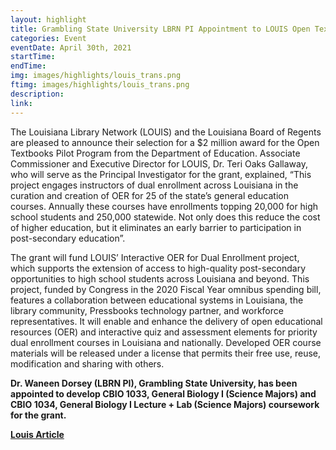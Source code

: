 ```yaml
---
layout: highlight
title: Grambling State University LBRN PI Appointment to LOUIS Open Textbooks Pilot Program
categories: Event
eventDate: April 30th, 2021
startTime:
endTime:
img: images/highlights/louis_trans.png
ftimg: images/highlights/louis_trans.png
description:
link:
---
```

The Louisiana Library Network (LOUIS) and the Louisiana Board of Regents are pleased to announce their selection for a $2 million award for the Open Textbooks Pilot Program from the Department of Education. Associate Commissioner and Executive Director for LOUIS, Dr. Teri Oaks Gallaway, who will serve as the Principal Investigator for the grant, explained, “This project engages instructors of dual enrollment across Louisiana in the curation and creation of OER for 25 of the state’s general education courses. Annually these courses have enrollments topping 20,000 for high school students and 250,000 statewide. Not only does this reduce the cost of higher education, but it eliminates an early barrier to participation in post-secondary education”.

The grant will fund LOUIS’ Interactive OER for Dual Enrollment project, which supports the extension of access to high-quality post-secondary opportunities to high school students across Louisiana and beyond. This project, funded by Congress in the 2020 Fiscal Year omnibus spending bill, features a collaboration between educational systems in Louisiana, the library community, Pressbooks technology partner, and workforce representatives. It will enable and enhance the delivery of open educational resources (OER) and interactive quiz and assessment elements for priority dual enrollment courses in Louisiana and nationally. Developed OER course materials will be released under a license that permits their free use, reuse, modification and sharing with others.

<b> Dr. Waneen Dorsey (LBRN PI), Grambling State University, has been appointed to develop CBIO 1033, General Biology I (Science Majors) and CBIO 1034, General Biology I Lecture + Lab (Science Majors) coursework for the grant.
<p>
<a class="button" href="https://louislibraries.org/news-events/newsroom/press-releases#s-lg-box-wrapper-31316238">Louis Article</a>
</p>
